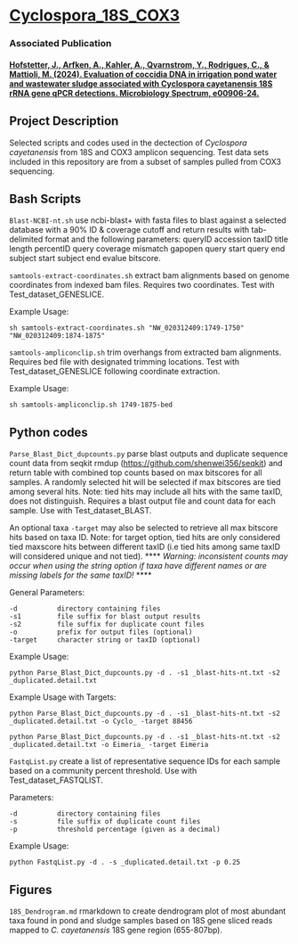 # [Cyclospora_18S_COX3](https://github.com/CDCgov/WDPB_EMEL/tree/main/manuscripts/Cyclospora_18S_cox3)
### Associated Publication
#### [Hofstetter, J., Arfken, A., Kahler, A., Qvarnstrom, Y., Rodrigues, C., & Mattioli, M. (2024). Evaluation of coccidia DNA in irrigation pond water and wastewater sludge associated with Cyclospora cayetanensis 18S rRNA gene qPCR detections. Microbiology Spectrum, e00906-24.](https://journals.asm.org/doi/full/10.1128/spectrum.00906-24)

## Project Description
Selected scripts and codes used in the dectection of *Cyclospora cayetanensis* from 18S and COX3 amplicon sequencing. Test data sets included in this repository are from a subset of samples pulled from COX3 sequencing.


## Bash Scripts
`Blast-NCBI-nt.sh` use ncbi-blast+ with fasta files to blast against a selected database with a 90% ID & coverage cutoff and return results with tab-delimited format and the following parameters: queryID accession taxID title length percentID query coverage mismatch gapopen query start query end subject start subject end evalue bitscore.   
          
`samtools-extract-coordinates.sh` extract bam alignments based on genome coordinates from indexed bam files. Requires two coordinates. Test with Test_dataset_GENESLICE.
    
Example Usage:
```
sh samtools-extract-coordinates.sh "NW_020312409:1749-1750" "NW_020312409:1874-1875"
```
`samtools-ampliconclip.sh` trim overhangs from extracted bam alignments. Requires bed file with designated trimming locations. Test with Test_dataset_GENESLICE following coordinate extraction.   
     
Example Usage:
```
sh samtools-ampliconclip.sh 1749-1875-bed
```
## Python codes

`Parse_Blast_Dict_dupcounts.py` parse blast outputs and duplicate sequence count data from seqkit rmdup (https://github.com/shenwei356/seqkit) and return table with combined top counts based on max bitscores for all samples. A randomly selected hit will be selected if max bitscores are tied among several hits. Note: tied hits may include all hits with the same taxID, does not distinguish. Requires a blast output file and count data for each sample. Use with Test_dataset_BLAST.
    
An optional taxa `-target` may also be selected to retrieve all max bitscore hits based on taxa ID. Note: for target option, tied hits are only considered tied maxscore hits between different taxID (i.e tied hits among same taxID will considered unique and not tied). **** *Warning: inconsistent counts may occur when using the string option if taxa have different names or are missing labels for the same taxID!* ****
  
General Parameters:
```
-d          directory containing files
-s1         file suffix for blast output results
-s2         file suffix for duplicate count files
-o          prefix for output files (optional)
-target     character string or taxID (optional)
```
   
Example Usage:
```
python Parse_Blast_Dict_dupcounts.py -d . -s1 _blast-hits-nt.txt -s2 _duplicated.detail.txt
```
Example Usage with Targets:
```
python Parse_Blast_Dict_dupcounts.py -d . -s1 _blast-hits-nt.txt -s2 _duplicated.detail.txt -o Cyclo_ -target 88456
 ```
 ```
python Parse_Blast_Dict_dupcounts.py -d . -s1 _blast-hits-nt.txt -s2 _duplicated.detail.txt -o Eimeria_ -target Eimeria
 ```
    
`FastqList.py` create a list of representative sequence IDs for each sample based on a community percent threshold. Use with Test_dataset_FASTQLIST.

Parameters:
```
-d          directory containing files
-s          file suffix of duplicate count files
-p          threshold percentage (given as a decimal)
```
    
Example Usage:
```
python FastqList.py -d . -s _duplicated.detail.txt -p 0.25
```
## Figures
`18S_Dendrogram.md` rmarkdown to create dendrogram plot of most abundant taxa found in pond and sludge samples based on 18S gene sliced reads mapped to *C. cayetanensis* 18S gene region (655-807bp).


